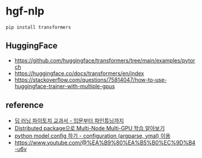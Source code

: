 # hgf-nlp

```
pip install transformers
```


## HuggingFace ##

* https://github.com/huggingface/transformers/tree/main/examples/pytorch
* https://huggingface.co/docs/transformers/en/index
* https://stackoverflow.com/questions/75814047/how-to-use-huggingface-trainer-with-multiple-gpus



## reference ##

* [딥 러닝 파이토치 교과서 - 입문부터 파인튜닝까지](https://wikidocs.net/book/2788)
* [Distributed package으로 Multi-Node Multi-GPU 학습 알아보기](https://csm-kr.tistory.com/89)
* [python model config 하기 - configuration (argparse, ymal) 이용](https://csm-kr.tistory.com/19)
* https://www.youtube.com/@%EA%B9%80%EA%B5%B0%EC%9D%B4-u6v
